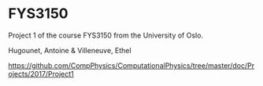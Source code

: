 # FYS3150
Project 1 of the course FYS3150 from the University of Oslo.

Hugounet, Antoine & Villeneuve, Ethel

https://github.com/CompPhysics/ComputationalPhysics/tree/master/doc/Projects/2017/Project1
